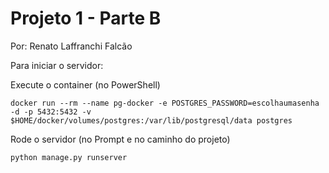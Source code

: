# Projeto 1 - Parte B
Por: Renato Laffranchi Falcão

Para iniciar o servidor:

Execute o container (no PowerShell)

    docker run --rm --name pg-docker -e POSTGRES_PASSWORD=escolhaumasenha -d -p 5432:5432 -v $HOME/docker/volumes/postgres:/var/lib/postgresql/data postgres
    
Rode o servidor (no Prompt e no caminho do projeto)

    python manage.py runserver


